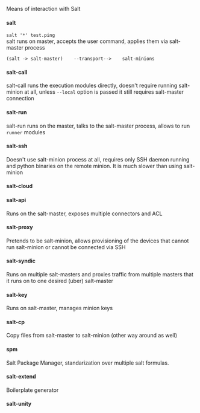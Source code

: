 Means of interaction with Salt

#### salt

`salt '*' test.ping`  
salt runs on master, accepts the user command, applies them via salt-master process

`(salt -> salt-master)    --transport-->    salt-minions`

#### salt-call

salt-call runs the execution modules directly, doesn't require running salt-minion at all, unless `--local` option is passed it still requires salt-master connection

#### salt-run

salt-run runs on the master, talks to the salt-master process, allows to run `runner` modules

#### salt-ssh

Doesn't use salt-minion process at all, requires only SSH daemon running and python binaries on the remote minion. It is much slower than using salt-minion

#### salt-cloud

#### salt-api

Runs on the salt-master, exposes multiple connectors and ACL

#### salt-proxy

Pretends to be salt-minion, allows provisioning of the devices that cannot run salt-minion or cannot be connected via SSH

#### salt-syndic

Runs on multiple salt-masters and proxies traffic from multiple masters that it runs on to one desired (uber) salt-master 

#### salt-key

Runs on salt-master, manages minion keys

#### salt-cp

Copy files from salt-master to salt-minion (other way around as well)

#### spm

Salt Package Manager, standarization over multiple salt formulas.

#### salt-extend

Boilerplate generator

#### salt-unity

